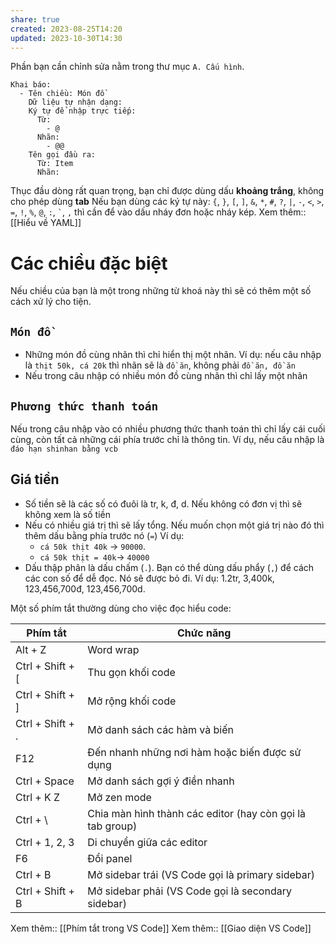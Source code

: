 ```yaml
---
share: true
created: 2023-08-25T14:20
updated: 2023-10-30T14:30
---
```

Phần bạn cần chỉnh sửa nằm trong thư mục `A. Cấu hình`.
```
Khai báo:
  - Tên chiều: Món đồ
    Dữ liệu tự nhận dạng: 
    Ký tự để nhập trực tiếp:
      Từ:
        - @
      Nhãn:
        - @@
    Tên gọi đầu ra:
      Từ: Item
      Nhãn:  
```
Thục đầu dòng rất quan trọng, bạn chỉ được dùng dấu **khoảng trắng**, không cho phép dùng **tab**
Nếu bạn dùng các ký tự này: `{`, `}`, `[`, `]`, `&`, `*`, `#`, `?`, `|`, `-`, `<`, `>`, `=`, `!`, `%`, `@`, `:`, `` ` ``, `,` thì cần để vào dấu nháy đơn hoặc nháy kép.
Xem thêm:: [[Hiểu về YAML]]


# Các chiều đặc biệt
Nếu chiều của bạn là một trong những từ khoá này thì sẽ có thêm một số cách xử lý cho tiện.
## `Món đồ`
- Những món đồ cùng nhãn thì chỉ hiển thị một nhãn. Ví dụ: nếu câu nhập là `thịt 50k, cá 20k` thì nhãn sẽ là `đồ ăn`, không phải `đồ ăn, đồ ăn`
- Nếu trong câu nhập có nhiều món đồ cùng nhãn thì chỉ lấy một nhãn
## `Phương thức thanh toán`
Nếu trong câu nhập vào có nhiều phương thức thanh toán thì chỉ lấy cái cuối cùng, còn tất cả những cái phía trước chỉ là thông tin. Ví dụ, nếu câu nhập là `đáo hạn shinhan bằng vcb`
## Giá tiền
- Số tiền sẽ là các số có đuôi là tr, k, đ, d. Nếu không có đơn vị thì sẽ không xem là số tiền
- Nếu có nhiều giá trị thì sẽ lấy tổng. Nếu muốn chọn một giá trị nào đó thì thêm dấu bằng phía trước nó (`=`)
  Ví dụ:
  - `cá 50k thịt 40k` → `90000`.
  - `cá 50k thịt = 40k`→ `40000`
- Dấu thập phân là dấu chấm (`.`). Bạn có thể dùng dấu phẩy (`,`) để cách các con số để dễ đọc. Nó sẽ được bỏ đi. Ví dụ: 1.2tr, 3,400k, 123,456,700đ, 123,456,700d.


Một số phím tắt thường dùng cho việc đọc hiểu code:

| Phím tắt         | Chức năng                                                 |
| ---------------- | --------------------------------------------------------- |
| Alt + Z          | Word wrap                                                 |
| Ctrl + Shift + [ | Thu gọn khối code                                         |
| Ctrl + Shift + ] | Mở rộng khối code                                         |
| Ctrl + Shift + . | Mở danh sách các hàm và biến                              |
| F12              | Đến nhanh những nơi hàm hoặc biến được sử dụng            |
| Ctrl + Space     | Mở danh sách gợi ý điền nhanh                             |
| Ctrl + K Z       | Mở zen mode                                               |
| Ctrl + \         | Chia màn hình thành các editor (hay còn gọi là tab group) |
| Ctrl + 1, 2, 3   | Di chuyển giữa các editor                                 |
| F6               | Đổi panel                                                 |
| Ctrl + B         | Mở sidebar trái (VS Code gọi là primary sidebar)          |
| Ctrl + Shift + B | Mở sidebar phải (VS Code gọi là secondary sidebar)        |

Xem thêm:: [[Phím tắt trong VS Code]]
Xem thêm:: [[Giao diện VS Code]]
